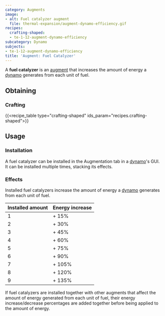 ```yaml
---
category: Augments
image:
- alt: Fuel catalyzer augment
  file: thermal-expansion/augment-dynamo-efficiency.gif
recipes:
  crafting-shaped:
  - te-1-12-augment-dynamo-efficiency
subcategory: Dynamo
subjects:
- te-1-12-augment-dynamo-efficiency
title: 'Augment: Fuel Catalyzer'
---
```


A **fuel catalyzer** is an [augment](../augments/) that increases the amount
of energy a [dynamo](../dynamos/) generates from each unit of fuel.


Obtaining
---------

### Crafting
{{<recipe_table type="crafting-shaped" ids_param="recipes.crafting-shaped">}}


Usage
-----

### Installation
A fuel catalyzer can be installed in the Augmentation tab in a
[dynamo](../dynamos/)'s GUI. It can be installed multiple times, stacking its
effects.

### Effects
Installed fuel catalyzers increase the amount of energy a
[dynamo](../dynamos/) generates from each unit of fuel.

| Installed amount | Energy increase |
|---|---|
| 1 | + 15% |
| 2 | + 30% |
| 3 | + 45% |
| 4 | + 60% |
| 5 | + 75% |
| 6 | + 90% |
| 7 | + 105% |
| 8 | + 120% |
| 9 | + 135% |


If fuel catalyzers are installed together with other augments that affect the
amount of energy generated from each unit of fuel, their energy
increase/decrease percentages are added together before being applied to the
amount of energy.
